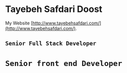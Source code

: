 # Tayebeh Safdari Doost

My Website [http://www.tayebehsafdari.com/](http://www.tayebehsafdari.com/).

## `Senior Full Stack Developer`
# `Senior front end Developer`

